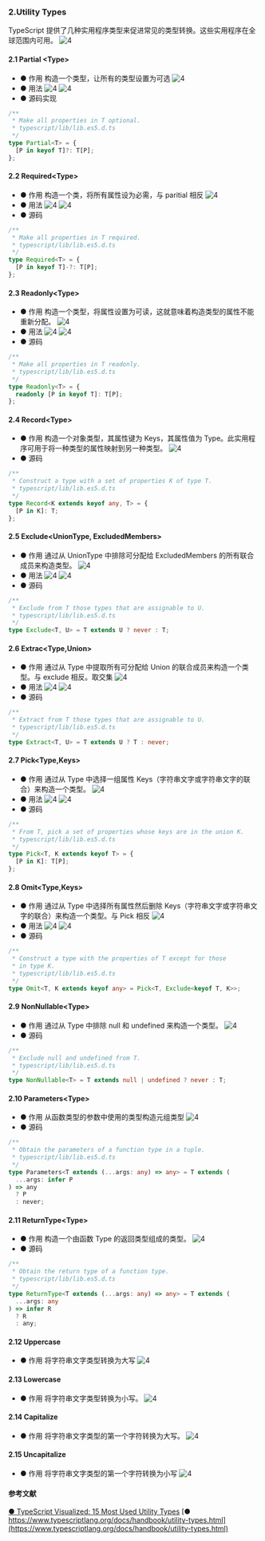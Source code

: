 ### 2.Utility Types

TypeScript 提供了几种实用程序类型来促进常见的类型转换。这些实用程序在全球范围内可用。
![4](../assets/utility.jpeg)

#### 2.1 Partial &lt;Type&gt;

- ● 作用
  构造一个类型，让所有的类型设置为可选
  ![4](../assets/utility-1.jpeg)
- ● 用法
  ![4](../assets/utility-2.gif)
  ![4](../assets/Wapped-3.jpeg)
- ● 源码实现

```typescript
/**
 * Make all properties in T optional.
 * typescript/lib/lib.es5.d.ts
 */
type Partial<T> = {
  [P in keyof T]?: T[P];
};
```

#### 2.2 Required&lt;Type&gt;

- ● 作用
  构造一个类，将所有属性设为必需，与 paritial 相反
  ![4](../assets/utility-4.jpeg)
- ● 用法
  ![4](../assets/utility-5.gif)
  ![4](../assets/Wapped-6.jpeg)
- ● 源码

```typescript
/**
 * Make all properties in T required.
 * typescript/lib/lib.es5.d.ts
 */
type Required<T> = {
  [P in keyof T]-?: T[P];
};
```

#### 2.3 Readonly&lt;Type&gt;

- ● 作用
  构造一个类型，将属性设置为可读，这就意味着构造类型的属性不能重新分配。
  ![4](../assets/utility-7.jpeg)
- ● 用法
  ![4](../assets/utility-8.gif)
  ![4](../assets/Wapped-9.jpeg)
- ● 源码

```typescript
/**
 * Make all properties in T readonly.
 * typescript/lib/lib.es5.d.ts
 */
type Readonly<T> = {
  readonly [P in keyof T]: T[P];
};
```

#### 2.4 Record&lt;Type&gt;

- ● 作用
  构造一个对象类型，其属性键为 Keys，其属性值为 Type。此实用程序可用于将一种类型的属性映射到另一种类型。
  ![4](../assets/utility-0.jpeg)
- ● 源码

```typescript
/**
 * Construct a type with a set of properties K of type T.
 * typescript/lib/lib.es5.d.ts
 */
type Record<K extends keyof any, T> = {
  [P in K]: T;
};
```

#### 2.5 Exclude&lt;UnionType, ExcludedMembers&gt;

- ● 作用
  通过从 UnionType 中排除可分配给 ExcludedMembers 的所有联合成员来构造类型。
  ![4](../assets/utility-10.jpeg)
- ● 用法
  ![4](../assets/utility-11.gif)
  ![4](../assets/Wapped-12.jpeg)
- ● 源码

```typescript
/**
 * Exclude from T those types that are assignable to U.
 * typescript/lib/lib.es5.d.ts
 */
type Exclude<T, U> = T extends U ? never : T;
```

#### 2.6 Extrac&lt;Type,Union&gt;

- ● 作用
  通过从 Type 中提取所有可分配给 Union 的联合成员来构造一个类型。与 exclude 相反。取交集
  ![4](../assets/utility-13.jpeg)
- ● 用法
  ![4](../assets/utility-14.gif)
  ![4](../assets/Wapped-15.jpeg)
- ● 源码

```typescript
/**
 * Extract from T those types that are assignable to U.
 * typescript/lib/lib.es5.d.ts
 */
type Extract<T, U> = T extends U ? T : never;
```

#### 2.7 Pick&lt;Type,Keys&gt;

- ● 作用
  通过从 Type 中选择一组属性 Keys（字符串文字或字符串文字的联合）来构造一个类型。
  ![4](../assets/utility-18.jpeg)
- ● 用法
  ![4](../assets/utility-19.gif)
  ![4](../assets/Wapped-20.jpeg)
- ● 源码

```typescript
/**
 * From T, pick a set of properties whose keys are in the union K.
 * typescript/lib/lib.es5.d.ts
 */
type Pick<T, K extends keyof T> = {
  [P in K]: T[P];
};
```

#### 2.8 Omit&lt;Type,Keys&gt;

- ● 作用
  通过从 Type 中选择所有属性然后删除 Keys（字符串文字或字符串文字的联合）来构造一个类型。与 Pick 相反
  ![4](../assets/utility-21.jpeg)
- ● 用法
  ![4](../assets/utility-22.gif)
  ![4](../assets/Wapped-23.jpeg)
- ● 源码

```typescript
/**
 * Construct a type with the properties of T except for those
 * in type K.
 * typescript/lib/lib.es5.d.ts
 */
type Omit<T, K extends keyof any> = Pick<T, Exclude<keyof T, K>>;
```

#### 2.9 NonNullable&lt;Type&gt;

- ● 作用
  通过从 Type 中排除 null 和 undefined 来构造一个类型。
  ![4](../assets/utility-24.jpeg)
- ● 源码

```typescript
/**
 * Exclude null and undefined from T.
 * typescript/lib/lib.es5.d.ts
 */
type NonNullable<T> = T extends null | undefined ? never : T;
```

#### 2.10 Parameters&lt;Type&gt;

- ● 作用
  从函数类型的参数中使用的类型构造元组类型
  ![4](../assets/utility-25.jpeg)
- ● 源码

```typescript
/**
 * Obtain the parameters of a function type in a tuple.
 * typescript/lib/lib.es5.d.ts
 */
type Parameters<T extends (...args: any) => any> = T extends (
  ...args: infer P
) => any
  ? P
  : never;
```

#### 2.11 ReturnType&lt;Type&gt;

- ● 作用
  构造一个由函数 Type 的返回类型组成的类型。
  ![4](../assets/utility-26.jpeg)
- ● 源码

```typescript
/**
 * Obtain the return type of a function type.
 * typescript/lib/lib.es5.d.ts
 */
type ReturnType<T extends (...args: any) => any> = T extends (
  ...args: any
) => infer R
  ? R
  : any;
```

#### 2.12 Uppercase<StringType>

- ● 作用
  将字符串文字类型转换为大写
  ![4](../assets/u-1.jpeg)

#### 2.13 Lowercase<StringType>

- ● 作用
  将字符串文字类型转换为小写。
  ![4](../assets/u-2.jpeg)

#### 2.14 Capitalize<StringType>

- ● 作用
  将字符串文字类型的第一个字符转换为大写。
  ![4](../assets/u-3.jpeg)

#### 2.15 Uncapitalize<StringType>

- ● 作用
  将字符串文字类型的第一个字符转换为小写
  ![4](../assets/u-4.jpeg)

#### 参考文献

[● TypeScript Visualized: 15 Most Used Utility Types](https://javascript.plainenglish.io/15-utility-types-that-every-typescript-developer-should-know-6cf121d4047c)
[● https://www.typescriptlang.org/docs/handbook/utility-types.html](https://www.typescriptlang.org/docs/handbook/utility-types.html)
